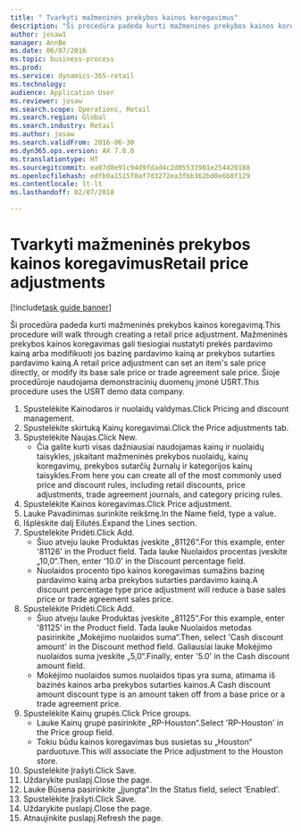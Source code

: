 ```yaml
--- 
title: " Tvarkyti mažmeninės prekybos kainos koregavimus"
description: "Ši procedūra padeda kurti mažmeninės prekybos kainos koregavimą."
author: josaw1
manager: AnnBe
ms.date: 06/07/2016
ms.topic: business-process
ms.prod: 
ms.service: dynamics-365-retail
ms.technology: 
audience: Application User
ms.reviewer: josaw
ms.search.scope: Operations, Retail
ms.search.region: Global
ms.search.industry: Retail
ms.author: josaw
ms.search.validFrom: 2016-06-30
ms.dyn365.ops.version: AX 7.0.0
ms.translationtype: HT
ms.sourcegitcommit: ea07d8e91c94d9fdad4c2d05533981e254420188
ms.openlocfilehash: edfb9a1515f0af7d3272ea3fbb362bd0e6b0f129
ms.contentlocale: lt-lt
ms.lasthandoff: 02/07/2018

---
```

# <a name="retail-price-adjustments"></a><span data-ttu-id="aa2d4-103"> Tvarkyti mažmeninės prekybos kainos koregavimus</span><span class="sxs-lookup"><span data-stu-id="aa2d4-103">Retail price adjustments</span></span>

[!include[task guide banner](../includes/task-guide-banner.md)]

<span data-ttu-id="aa2d4-104">Ši procedūra padeda kurti mažmeninės prekybos kainos koregavimą.</span><span class="sxs-lookup"><span data-stu-id="aa2d4-104">This procedure will walk through creating a retail price adjustment.</span></span> <span data-ttu-id="aa2d4-105">Mažmeninės prekybos kainos koregavimas gali tiesiogiai nustatyti prekės pardavimo kainą arba modifikuoti jos bazinę pardavimo kainą ar prekybos sutarties pardavimo kainą.</span><span class="sxs-lookup"><span data-stu-id="aa2d4-105">A retail price adjustment can set an item's sale price directly, or modify its base sale price or trade agreement sale price.</span></span> <span data-ttu-id="aa2d4-106">Šioje procedūroje naudojama demonstracinių duomenų įmonė USRT.</span><span class="sxs-lookup"><span data-stu-id="aa2d4-106">This procedure uses the USRT demo data company.</span></span>

1. <span data-ttu-id="aa2d4-107">Spustelėkite Kainodaros ir nuolaidų valdymas.</span><span class="sxs-lookup"><span data-stu-id="aa2d4-107">Click Pricing and discount management.</span></span>
2. <span data-ttu-id="aa2d4-108">Spustelėkite skirtuką Kainų koregavimai.</span><span class="sxs-lookup"><span data-stu-id="aa2d4-108">Click the Price adjustments tab.</span></span>
3. <span data-ttu-id="aa2d4-109">Spustelėkite Naujas.</span><span class="sxs-lookup"><span data-stu-id="aa2d4-109">Click New.</span></span>
    * <span data-ttu-id="aa2d4-110">Čia galite kurti visas dažniausiai naudojamas kainų ir nuolaidų taisykles, įskaitant mažmeninės prekybos nuolaidų, kainų koregavimų, prekybos sutarčių žurnalų ir kategorijos kainų taisykles.</span><span class="sxs-lookup"><span data-stu-id="aa2d4-110">From here you can create all of the most commonly used price and discount rules, including retail discounts, price adjustments, trade agreement journals, and category pricing rules.</span></span>  
4. <span data-ttu-id="aa2d4-111">Spustelėkite Kainos koregavimas.</span><span class="sxs-lookup"><span data-stu-id="aa2d4-111">Click Price adjustment.</span></span>
5. <span data-ttu-id="aa2d4-112">Lauke Pavadinimas surinkite reikšmę.</span><span class="sxs-lookup"><span data-stu-id="aa2d4-112">In the Name field, type a value.</span></span>
6. <span data-ttu-id="aa2d4-113">Išplėskite dalį Eilutės.</span><span class="sxs-lookup"><span data-stu-id="aa2d4-113">Expand the Lines section.</span></span>
7. <span data-ttu-id="aa2d4-114">Spustelėkite Pridėti.</span><span class="sxs-lookup"><span data-stu-id="aa2d4-114">Click Add.</span></span>
    * <span data-ttu-id="aa2d4-115">Šiuo atveju lauke Produktas įveskite „81126“.</span><span class="sxs-lookup"><span data-stu-id="aa2d4-115">For this example, enter '81126' in the Product field.</span></span>    <span data-ttu-id="aa2d4-116">Tada lauke Nuolaidos procentas įveskite „10,0“.</span><span class="sxs-lookup"><span data-stu-id="aa2d4-116">Then, enter '10.0' in the Discount percentage field.</span></span>  
    * <span data-ttu-id="aa2d4-117">Nuolaidos procento tipo kainos koregavimas sumažins bazinę pardavimo kainą arba prekybos sutarties pardavimo kainą.</span><span class="sxs-lookup"><span data-stu-id="aa2d4-117">A discount percentage type price adjustment will reduce a base sales price or trade agreement sales price.</span></span>  
8. <span data-ttu-id="aa2d4-118">Spustelėkite Pridėti.</span><span class="sxs-lookup"><span data-stu-id="aa2d4-118">Click Add.</span></span>
    * <span data-ttu-id="aa2d4-119">Šiuo atveju lauke Produktas įveskite „81125“.</span><span class="sxs-lookup"><span data-stu-id="aa2d4-119">For this example, enter '81125' in the Product field.</span></span>    <span data-ttu-id="aa2d4-120">Tada lauke Nuolaidos metodas pasirinkite „Mokėjimo nuolaidos suma“.</span><span class="sxs-lookup"><span data-stu-id="aa2d4-120">Then, select 'Cash discount amount' in the Discount method field.</span></span>    <span data-ttu-id="aa2d4-121">Galiausiai lauke Mokėjimo nuolaidos suma įveskite „5,0“.</span><span class="sxs-lookup"><span data-stu-id="aa2d4-121">Finally, enter '5.0' in the Cash discount amount field.</span></span>  
    * <span data-ttu-id="aa2d4-122">Mokėjimo nuolaidos sumos nuolaidos tipas yra suma, atimama iš bazinės kainos arba prekybos sutarties kainos.</span><span class="sxs-lookup"><span data-stu-id="aa2d4-122">A Cash discount amount discount type is an amount taken off from a base price or a trade agreement price.</span></span>  
9. <span data-ttu-id="aa2d4-123">Spustelėkite Kainų grupės.</span><span class="sxs-lookup"><span data-stu-id="aa2d4-123">Click Price groups.</span></span>
    * <span data-ttu-id="aa2d4-124">Lauke Kainų grupė pasirinkite „RP-Houston“.</span><span class="sxs-lookup"><span data-stu-id="aa2d4-124">Select 'RP-Houston' in the Price group field.</span></span>  
    * <span data-ttu-id="aa2d4-125">Tokiu būdu kainos koregavimas bus susietas su „Houston“ parduotuve.</span><span class="sxs-lookup"><span data-stu-id="aa2d4-125">This will associate the Price adjustment to the Houston store.</span></span>  
10. <span data-ttu-id="aa2d4-126">Spustelėkite Įrašyti.</span><span class="sxs-lookup"><span data-stu-id="aa2d4-126">Click Save.</span></span>
11. <span data-ttu-id="aa2d4-127">Uždarykite puslapį.</span><span class="sxs-lookup"><span data-stu-id="aa2d4-127">Close the page.</span></span>
12. <span data-ttu-id="aa2d4-128">Lauke Būsena pasirinkite „Įjungta“.</span><span class="sxs-lookup"><span data-stu-id="aa2d4-128">In the Status field, select 'Enabled'.</span></span>
13. <span data-ttu-id="aa2d4-129">Spustelėkite Įrašyti.</span><span class="sxs-lookup"><span data-stu-id="aa2d4-129">Click Save.</span></span>
14. <span data-ttu-id="aa2d4-130">Uždarykite puslapį.</span><span class="sxs-lookup"><span data-stu-id="aa2d4-130">Close the page.</span></span>
15. <span data-ttu-id="aa2d4-131">Atnaujinkite puslapį.</span><span class="sxs-lookup"><span data-stu-id="aa2d4-131">Refresh the page.</span></span>


